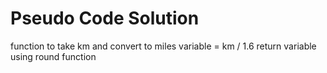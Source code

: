 # Pseudo Code Solution
function to take km and convert to miles
    variable = km / 1.6
    return variable using round function